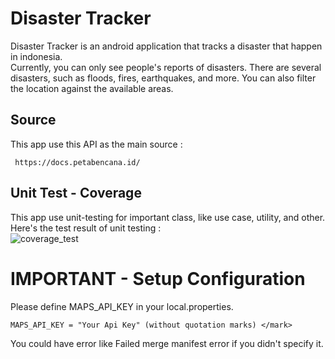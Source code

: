 # Disaster Tracker

Disaster Tracker is an android application that tracks a disaster that happen in indonesia. <br>
Currently, you can only see people's reports of disasters. There are several disasters, such as
floods, fires, earthquakes, and more.
You can also filter the location against the available areas.

## Source

This app use this API as the main source :

```
 https://docs.petabencana.id/ 
```

## Unit Test - Coverage

This app use unit-testing for important class, like use case, utility, and other. <br>
Here's the test result of unit testing :
<br>
![coverage_test](https://github.com/GG-3-0-Mobile-Engineering/ME14-DisasterTracker-GG3MEGP0596-WahyuKoco/assets/74239131/cdcc9f30-fcd0-4e0f-8de5-c3e7c87aa45b)
<br>

# IMPORTANT - Setup Configuration

Please define MAPS_API_KEY in your local.properties. <br>

```
MAPS_API_KEY = "Your Api Key" (without quotation marks) </mark> 
```

You could have error like Failed merge manifest error if you didn't specify it.



